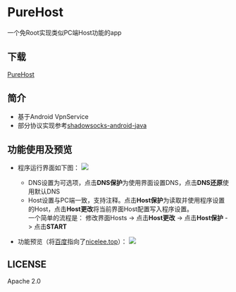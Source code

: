 # PureHost
一个免Root实现类似PC端Host功能的app 

## 下载
[PureHost](https://github.com/nICEnnnnnnnLee/PureHost/releases)

## 简介
* 基于Android VpnService
* 部分协议实现参考[shadowsocks-android-java](https://github.com/dawei101/shadowsocks-android-java)

## 功能使用及预览
* 程序运行界面如下图：
![](https://raw.githubusercontent.com/nICEnnnnnnnLee/PureHost/master/view/settings.jpg)
    * DNS设置为可选项，点击**DNS保护**为使用界面设置DNS，点击**DNS还原**使用默认DNS
    * Host设置与PC端一致，支持注释。点击**Host保护**为读取并使用程序设置的Host，点击**Host更改**将当前界面Host配置写入程序设置。  
    一个简单的流程是： 修改界面Hosts -> 点击**Host更改** -> 点击**Host保护** -> 点击**START**

* 功能预览（将[百度](https://www.baidu.com)指向了[nicelee.top](http://nicelee.top)）：
![](https://raw.githubusercontent.com/nICEnnnnnnnLee/PureHost/master/view/function-preview.jpg)

## LICENSE
Apache 2.0
